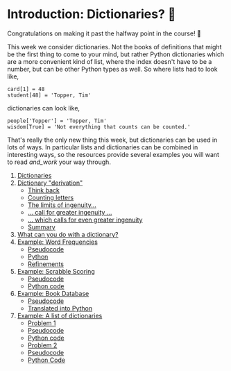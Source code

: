 # Introduction: Dictionaries? 📖

Congratulations on making it past the halfway point in the course! 💪

This week we consider dictionaries. Not the books of definitions that might be the first thing to come to your mind, but rather Python dictionaries which are a more convenient kind of list, where the index doesn't have to be a number, but can be other Python types as well. So where lists had to look like,

    card[1] = 48
    student[48] = 'Topper, Tim'

dictionaries can look like,

    people['Topper'] = 'Topper, Tim'
    wisdom[True] = 'Not everything that counts can be counted.'

That's really the only new thing this week, but dictionaries can be used in lots of ways. In particular lists and dictionaries can be combined in interesting ways, so the resources provide several examples you will want to read _and_work_ your way through.


1. [Dictionaries](01-dictionaries.md)
1. [Dictionary
    "derivation"](02-dictionary-derivation.md)
    -   [Think
        back](02-dictionary-derivation.md#think-back)
    -   [Counting
        letters](02-dictionary-derivation.md#counting-letters)
    -   [The limits of
        ingenuity\...](02-dictionary-derivation.md#the-limits-of-ingenuity...)
    -   [\... call for greater ingenuity
        \...](02-dictionary-derivation.md#call-for-greater-ingenuity-...)
    -   [\... which calls for even greater
        ingenuity](02-dictionary-derivation.md#which-calls-for-even-greater-ingenuity)
    -   [Summary](02-dictionary-derivation.md#summary)
1. [What can you do with a
    dictionary?](03-what-can-you-do-with-a-dictionary.md)
1. [Example: Word
    Frequencies](04-example-word-frequencies.md)
    -   [Pseudocode](04-example-word-frequencies.md#pseudocode)
    -   [Python](04-example-word-frequencies.md#python)
    -   [Refinements](04-example-word-frequencies.md#refinements)
1. [Example: Scrabble
    Scoring](05-example-scrabble-scoring.md)
    -   [Pseudocode](05-example-scrabble-scoring.md#pseudocode-1)
    -   [Python
        code](05-example-scrabble-scoring.md#python-code)
1. [Example: Book
    Database](06-example-book-database.md)
    -   [Pseudocode](06-example-book-database.md#pseudocode-2)
    -   [Translated into
        Python](06-example-book-database.md#translated-into-python)
1. [Example: A list of
    dictionaries](07-example-a-list-of-dictionaries.md)
    -   [Problem
        1](07-example-a-list-of-dictionaries.md#problem-1)
    -   [Pseudocode](07-example-a-list-of-dictionaries.md#pseudocode-3)
    -   [Python
        code](07-example-a-list-of-dictionaries.md#python-code-1)
    -   [Problem
        2](07-example-a-list-of-dictionaries.md#problem-2)
    -   [Pseudocode](07-example-a-list-of-dictionaries.md#pseudocode-4)
    -   [Python
        Code](07-example-a-list-of-dictionaries.md#python-code-2)
